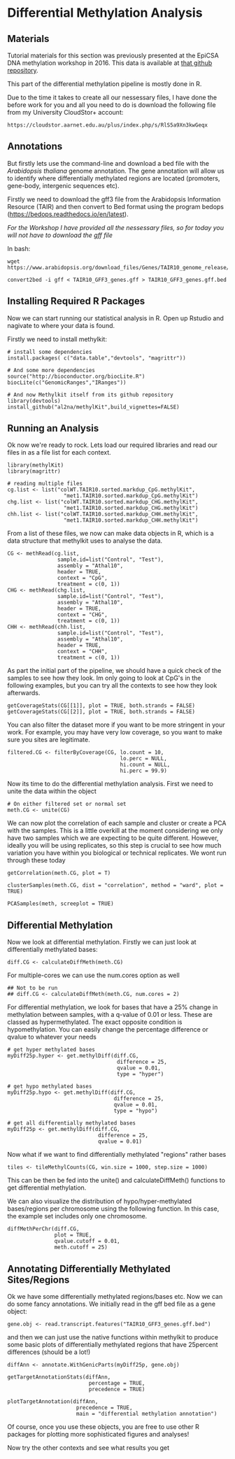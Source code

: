 # Differential Methylation Analysis

## Materials

Tutorial materials for this section was previously presented at the EpiCSA DNA methylation workshop in 2016.
This data is available at [that github repository](https://github.com/jimmybgammyknee/EpiCSA_Methylation_June2016).

This part of the differential methylation pipeline is mostly done in R.

Due to the time it takes to create all our nessessary files, I have done the before work for you and all you need to do is download the following file from my University CloudStor+ account:

	https://cloudstor.aarnet.edu.au/plus/index.php/s/RlS5a9Xn3kwGeqx

## Annotations

But firstly lets use the command-line and download a bed file with the _Arabidopsis thaliana_ genome annotation. The gene annotation will allow us to identify where differentially methylated regions are located (promoters, gene-body, intergenic sequences etc). 

Firstly we need to download the gff3 file from the Arabidopsis Information Resource (TAIR) and then convert to Bed format using the program bedops (https://bedops.readthedocs.io/en/latest).

*For the Workshop I have provided all the nessessary files, so for today you will not have to download the gff file*


In bash:

	wget https://www.arabidopsis.org/download_files/Genes/TAIR10_genome_release/TAIR10_gff3/TAIR10_GFF3_genes.gff
	
	convert2bed -i gff < TAIR10_GFF3_genes.gff > TAIR10_GFF3_genes.gff.bed
	
## Installing Required R Packages

Now we can start running our statistical analysis in R. 
Open up Rstudio and nagivate to where your data is found.

Firstly we need to install methylkit:

	# install some dependencies
	install.packages( c("data.table","devtools", "magrittr"))
	
	# And some more dependencies
	source("http://bioconductor.org/biocLite.R")
	biocLite(c("GenomicRanges","IRanges"))
	
	# And now Methylkit itself from its github repository
	library(devtools)
	install_github("al2na/methylKit",build_vignettes=FALSE)

## Running an Analysis

Ok now we're ready to rock. Lets load our required libraries and read our files in as a file list for each context.

	library(methylKit)
	library(magrittr)

	# reading multiple files
	cg.list <- list("colWT.TAIR10.sorted.markdup_CpG.methylKit", 
					  "met1.TAIR10.sorted.markdup_CpG.methylKit")
	chg.list <- list("colWT.TAIR10.sorted.markdup_CHG.methylKit", 
					  "met1.TAIR10.sorted.markdup_CHG.methylKit")
	chh.list <- list("colWT.TAIR10.sorted.markdup_CHH.methylKit", 
					  "met1.TAIR10.sorted.markdup_CHH.methylKit")                

From a list of these files, we now can make data objects in R, which is a data structure that methylkit uses to analyse the data.

	CG <- methRead(cg.list,
         			sample.id=list("Control", "Test"),
         			assembly = "Athal10",
         			header = TRUE,
         			context = "CpG",
         			treatment = c(0, 1))
    CHG <- methRead(chg.list,
         			sample.id=list("Control", "Test"),
         			assembly = "Athal10",
         			header = TRUE,
         			context = "CHG",
         			treatment = c(0, 1))
    CHH <- methRead(chh.list,
         			sample.id=list("Control", "Test"),
         			assembly = "Athal10",
         			header = TRUE,
         			context = "CHH",
         			treatment = c(0, 1))

As part the initial part of the pipeline, we should have a quick check of the samples to see how they look. Im only going to look at CpG's in the following examples, but you can try all the contexts to see how they look afterwards.

    
    getCoverageStats(CG[[1]], plot = TRUE, both.strands = FALSE)
    getCoverageStats(CG[[2]], plot = TRUE, both.strands = FALSE)
    
You can also filter the dataset more if you want to be more stringent in your work. For example, you may have very low coverage, so you want to make sure you sites are legitimate. 

	filtered.CG <- filterByCoverage(CG, lo.count = 10,
										lo.perc = NULL, 
										hi.count = NULL, 
										hi.perc = 99.9)

Now its time to do the differential methylation analysis. First we need to unite the data within the object

	# On either filtered set or normal set
	meth.CG <- unite(CG)
	
We can now plot the correlation of each sample and cluster or create a PCA with the samples. This is a little overkill at the moment considering we only have two samples which we are expecting to be quite different. However, ideally you will be using replicates, so this step is crucial to see how much variation you have within you biological or technical replicates. We wont run through these today

	getCorrelation(meth.CG, plot = T)

	clusterSamples(meth.CG, dist = "correlation", method = "ward", plot = TRUE)
	
	PCASamples(meth, screeplot = TRUE)

## Differential Methylation

Now we look at differential methylation. Firstly we can just look at differentially methylated bases:

	diff.CG <- calculateDiffMeth(meth.CG)
	
For multiple-cores we can use the num.cores option as well

	## Not to be run
	## diff.CG <- calculateDiffMeth(meth.CG, num.cores = 2)

For differential methylation, we look for bases that have a 25% change in methylation between samples, with a q-value of 0.01 or less. These are classed as hypermethylated. The exact opposite condition is hypomethylation. You can easily change the percentage difference or qvalue to whatever your needs

	# get hyper methylated bases
	myDiff25p.hyper <- get.methylDiff(diff.CG, 
									   difference = 25,
									   qvalue = 0.01, 
									   type = "hyper")
	
	# get hypo methylated bases
	myDiff25p.hypo <- get.methylDiff(diff.CG, 
									  difference = 25,
									  qvalue = 0.01,
									  type = "hypo")
	
	# get all differentially methylated bases
	myDiff25p <- get.methylDiff(diff.CG,
								 difference = 25,
								 qvalue = 0.01)	

Now what if we want to find differentially methylated "regions" rather bases

	tiles <- tileMethylCounts(CG, win.size = 1000, step.size = 1000)	
This can be then be fed into the unite() and calculateDiffMeth() functions to get differential methylation.

We can also visualize the distribution of hypo/hyper-methylated bases/regions per chromosome using the following function. In this case, the example set includes only one chromosome.

	diffMethPerChr(diff.CG, 
				   plot = TRUE,
				   qvalue.cutoff = 0.01,
				   meth.cutoff = 25)

## Annotating Differentially Methylated Sites/Regions

Ok we have some differentially methylated regions/bases etc. Now we can do some fancy annotations. We initially read in the gff bed file as a gene object:
			   
	gene.obj <- read.transcript.features("TAIR10_GFF3_genes.gff.bed")
    
and then we can just use the native functions within methylkit to produce some basic plots of differentially methylated regions that have 25percent differences (should be a lot!)
    
	diffAnn <- annotate.WithGenicParts(myDiff25p, gene.obj)
	
	getTargetAnnotationStats(diffAnn,
							  percentage = TRUE,
							  precedence = TRUE)
							  
	plotTargetAnnotation(diffAnn,
						  precedence = TRUE, 
						  main = "differential methylation annotation")
						  
Of course, once you use these objects, you are free to use other R packages for plotting more sophisticated figures and analyses!

Now try the other contexts and see what results you get
						  

	